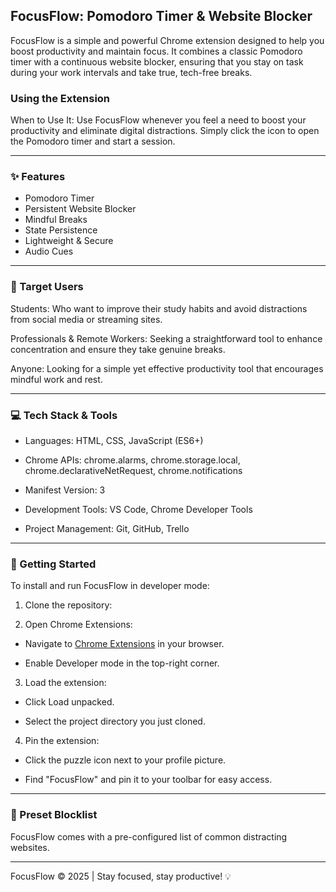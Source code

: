 ## FocusFlow: Pomodoro Timer & Website Blocker

FocusFlow is a simple and powerful Chrome extension designed to help you boost productivity and maintain focus. It combines a classic Pomodoro timer with a continuous website blocker, ensuring that you stay on task during your work intervals and take true, tech-free breaks.

### Using the Extension

When to Use It: Use FocusFlow whenever you feel a need to boost your productivity and eliminate digital distractions. Simply click the icon to open the Pomodoro timer and start a session.

---

### ✨ Features

- Pomodoro Timer
- Persistent Website Blocker
- Mindful Breaks
- State Persistence
- Lightweight & Secure
- Audio Cues

---

### 🎯 Target Users

Students: Who want to improve their study habits and avoid distractions from social media or streaming sites.

Professionals & Remote Workers: Seeking a straightforward tool to enhance concentration and ensure they take genuine breaks.

Anyone: Looking for a simple yet effective productivity tool that encourages mindful work and rest.

---

### 💻 Tech Stack & Tools

- Languages: HTML, CSS, JavaScript (ES6+)

- Chrome APIs: chrome.alarms, chrome.storage.local, chrome.declarativeNetRequest, chrome.notifications

- Manifest Version: 3

- Development Tools: VS Code, Chrome Developer Tools

- Project Management: Git, GitHub, Trello

---

### 🚀 Getting Started

To install and run FocusFlow in developer mode:

1. Clone the repository:

2. Open Chrome Extensions:

- Navigate to [Chrome Extensions](chrome://extensions) in your browser.

- Enable Developer mode in the top-right corner.

3. Load the extension:

- Click Load unpacked.

- Select the project directory you just cloned.

4. Pin the extension:

- Click the puzzle icon next to your profile picture.

- Find "FocusFlow" and pin it to your toolbar for easy access.

---

### 📜 Preset Blocklist

FocusFlow comes with a pre-configured list of common distracting websites.

---

FocusFlow © 2025 | Stay focused, stay productive! 💡
